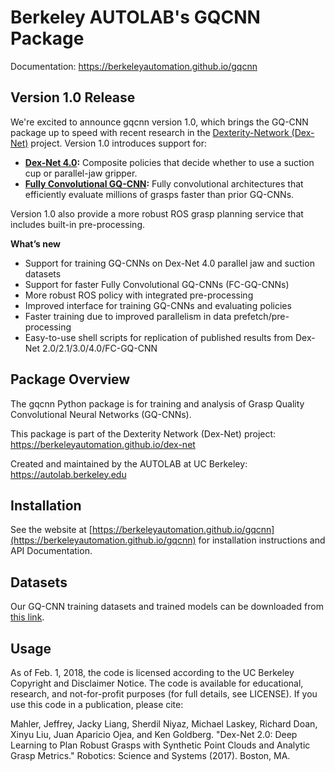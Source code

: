 # Berkeley AUTOLAB's GQCNN Package

Documentation: https://berkeleyautomation.github.io/gqcnn

## Version 1.0 Release
We're excited to announce gqcnn version 1.0, which brings the GQ-CNN package up to speed with recent research in the [Dexterity-Network (Dex-Net)](https://berkeleyautomation.github.io/dex-net/) project.
Version 1.0 introduces support for:

* **[Dex-Net 4.0](https://goldberg.berkeley.edu/pubs/Ambidextrous-Grasping-Science-Robotics-Jan-2019.pdf):** Composite policies that decide whether to use a suction cup or parallel-jaw gripper.
* **[Fully Convolutional GQ-CNN](https://goldberg.berkeley.edu/pubs/Fully-Convolutional-Dex-Net-RA-Letters-Journal-Feb-2019.pdf):** Fully convolutional architectures that efficiently evaluate millions of grasps faster than prior GQ-CNNs.

Version 1.0 also provide a more robust ROS grasp planning service that includes built-in pre-processing.

**What’s new**
* Support for training GQ-CNNs on Dex-Net 4.0 parallel jaw and suction datasets
* Support for faster Fully Convolutional GQ-CNNs (FC-GQ-CNNs)
* More robust ROS policy with integrated pre-processing
* Improved interface for training GQ-CNNs and evaluating policies
* Faster training due to improved parallelism in data prefetch/pre-processing
* Easy-to-use shell scripts for replication of published results from Dex-Net 2.0/2.1/3.0/4.0/FC-GQ-CNN

## Package Overview
The gqcnn Python package is for training and analysis of Grasp Quality Convolutional Neural Networks (GQ-CNNs).

This package is part of the Dexterity Network (Dex-Net) project: https://berkeleyautomation.github.io/dex-net

Created and maintained by the AUTOLAB at UC Berkeley: https://autolab.berkeley.edu

## Installation
See the website at [https://berkeleyautomation.github.io/gqcnn](https://berkeleyautomation.github.io/gqcnn) for installation instructions and API Documentation.

## Datasets
Our GQ-CNN training datasets and trained models can be downloaded from [this link](https://berkeley.box.com/s/p85ov4dx7vbq6y1l02gzrnsexg6yyayb).

## Usage
As of Feb. 1, 2018, the code is licensed according to the UC Berkeley Copyright and Disclaimer Notice.
The code is available for educational, research, and not-for-profit purposes (for full details, see LICENSE).
If you use this code in a publication, please cite:

Mahler, Jeffrey, Jacky Liang, Sherdil Niyaz, Michael Laskey, Richard Doan, Xinyu Liu, Juan Aparicio Ojea, and Ken Goldberg. "Dex-Net 2.0: Deep Learning to Plan Robust Grasps with Synthetic Point Clouds and Analytic Grasp Metrics." Robotics: Science and Systems (2017). Boston, MA.

